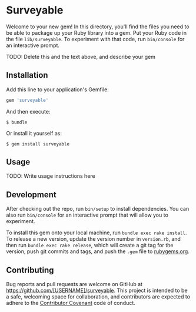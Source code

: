 # Surveyable

Welcome to your new gem! In this directory, you'll find the files you need to be able to package up your Ruby library into a gem. Put your Ruby code in the file `lib/surveyable`. To experiment with that code, run `bin/console` for an interactive prompt.

TODO: Delete this and the text above, and describe your gem

## Installation

Add this line to your application's Gemfile:

```ruby
gem 'surveyable'
```

And then execute:

    $ bundle

Or install it yourself as:

    $ gem install surveyable

## Usage

TODO: Write usage instructions here

## Development

After checking out the repo, run `bin/setup` to install dependencies. You can also run `bin/console` for an interactive prompt that will allow you to experiment.

To install this gem onto your local machine, run `bundle exec rake install`. To release a new version, update the version number in `version.rb`, and then run `bundle exec rake release`, which will create a git tag for the version, push git commits and tags, and push the `.gem` file to [rubygems.org](https://rubygems.org).

## Contributing

Bug reports and pull requests are welcome on GitHub at https://github.com/[USERNAME]/surveyable. This project is intended to be a safe, welcoming space for collaboration, and contributors are expected to adhere to the [Contributor Covenant](contributor-covenant.org) code of conduct.

